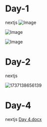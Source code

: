 # Day-1
nextjs
![Image](https://github.com/user-attachments/assets/2fc631a8-bdcc-4b71-8e78-ad969a2af26e)

![Image](https://github.com/user-attachments/assets/9152f50d-106d-4e8b-bc0f-da04c5263fe5)

![Image](https://github.com/user-attachments/assets/63f75164-5450-4e33-a00b-466046309941)

# Day-2
nextjs


![1737138656139](https://github.com/user-attachments/assets/323a9c9a-3884-45ab-98dd-c0cba1bd92a3)
# Day-4
nextjs
[Day 4.docx](https://github.com/user-attachments/files/18559669/Day.4.docx)
